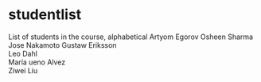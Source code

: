 # studentlist
List of students in the course, alphabetical
Artyom Egorov
Osheen Sharma
Jose Nakamoto
Gustaw Eriksson  
Leo Dahl  
María ueno Alvez     
Ziwei Liu  
